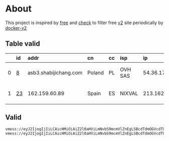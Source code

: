 
# About

This project is inspired by [free](https://github.com/freefq/free) and [check](https://github.com/yeahwu/check) to filter free [v2](https://github.com/v2fly/v2ray-core) site periodically by [docker-v2](https://hub.docker.com/r/v2ray/official)

    

## Table valid
|    | id                   | addr                  | cn     | cc   | isp     | ip             | chatgpt          |
|---:|:---------------------|:----------------------|:-------|:-----|:--------|:---------------|:-----------------|
|  0 | [8](config/8.json)   | asb3.shabijichang.com | Poland | PL   | OVH SAS | 54.36.174.181  | Yes (Region: FR) |
|  1 | [23](config/23.json) | 162.159.60.89         | Spain  | ES   | NIXVAL  | 213.162.210.42 | Yes (Region: ES) |

## Valid
```
vmess://eyJ2IjogIjIiLCAicHMiOiAiZ2l0aHViLmNvbS9mcmVlZnEgLSBcdTdmOGVcdTU2ZmRDbG91ZEZsYXJlXHU1MTZjXHU1M2Y4Q0ROXHU4MjgyXHU3MGI5IDgiLCAiYWRkIjogImFzYjMuc2hhYmlqaWNoYW5nLmNvbSIsICJwb3J0IjogIjgwIiwgInR5cGUiOiAibm9uZSIsICJpZCI6ICI0ZDEwZTdkOC0zMWFkLTRiZmYtODg4NS1iYzg3YWM5NDJkYjMiLCAiYWlkIjogIjAiLCAibmV0IjogIndzIiwgInBhdGgiOiAiLyIsICJob3N0IjogImFzYjMuc2hhYmlqaWNoYW5nLmNvbSIsICJ0bHMiOiAiIn0=
vmess://eyJ2IjogIjIiLCAicHMiOiAiZ2l0aHViLmNvbS9mcmVlZnEgLSBcdTdmOGVcdTU2ZmRDbG91ZEZsYXJlXHU4MjgyXHU3MGI5IDIzIiwgImFkZCI6ICIxNjIuMTU5LjYwLjg5IiwgInBvcnQiOiAiODAiLCAiaWQiOiAiN2E2MGMxNWUtY2JjZC00ODZkLWFlZTYtMDdhNDk0ZjQwM2UzIiwgImFpZCI6ICIwIiwgInNjeSI6ICJhdXRvIiwgIm5ldCI6ICJ3cyIsICJ0eXBlIjogIm5vbmUiLCAiaG9zdCI6ICJ4YnkuZGFvemhhbmcubGluayIsICJwYXRoIjogIi8iLCAidGxzIjogIiIsICJzbmkiOiAiIn0=
```

